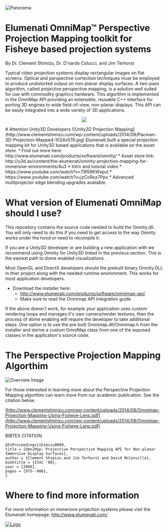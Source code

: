 ﻿![Panorama](http://www.clementshimizu.com/wp-content/uploads/2008/12/4mpanodome1.jpg)
# Elumenati OmniMap™ Perspective Projection Mapping toolkit for Fisheye based projection systems
By Dr. Clement Shimizu, Dr. D'nardo Colucci, and Jim Terhorst

Typical video projection systems display rectangular images on flat screens. Optical and perspective correction techniques must be employed to produce undistorted output on non-planar display surfaces. A two-pass algorithm, called projective perspective mapping, is a solution well suited for use with commodity graphics hardware. This algorithm is implemented in the OmniMap API providing an extensible, reusable C++ interface for porting 3D engines to wide field-of-view, non-planar displays. This API can be easily integrated into a wide variety of 3D applications.
<p align="center">
<img src="http://www.clementshimizu.com/wp-content/uploads/2008/12/Elumenati-Magic-Planet-Dome-Spin.gif" >
</p>
# Attention Unity3D Developers
![Unity3D Projection Mapping](http://www.clementshimizu.com/wp-content/uploads/2014/08/Pacman-3D-Projection-Mapped-1024x576.jpg)
Elumenati built a special projection mapping kit for Unity3D based applications that is available on the asset store.
*     Find out more here: http://www.elumenati.com/products/software/omnity/
*     Asset store link: http://u3d.as/content/the-elumenati/omnity-projection-mapping-for-immersive-environments/4u3
*     Intro and tutorial video
   *     https://www.youtube.com/watch?v=7l959KWxpuI
   *     https://www.youtube.com/watch?v=jzCoRoz7Pps
*     Advanced multiprojector edge blending upgrades available.

# What version of Elumenati OmniMap should I use? 
This repository contains the source code needed to build the Omnity.dll.  You will only need to do this if you need to get access to the way Omnity works under the hood or need to recompile it.

If you are a Unity3D developer or are building a new application with we recommend using Omnity for Unity3D linked in the previous section.  This is the easiest path to dome enabled visualizations.

Most OpenGL and DirectX developers should the prebuilt binary Omnity.DLL in thier project along with the needed runtime environment.  This works for most application developers.
* Download the installer here:
  * http://www.elumenati.com/products/software/omnimap-api/
  * Make sure to read the Omnimap API integration guide

If the above doesn't work, for example your application uses custom rendering loops and manages it's own camera/render textures, then the process of dome enabling will require the developer to take additional steps.  One option is to use the pre built Omnimap.dll/Omnimap.h from the installer and derive a custom OmniMap class from one of the exposed classes in the application's source code.

# The Perspective Projection Mapping Algorthim
![Overview Image](http://www.clementshimizu.com/wp-content/uploads/2008/12/overview_image.jpg)

For those interested in learning more about the Perspective Projection Mapping algorthim can learn more from our academic publication.  See the citation below.

[http://www.clementshimizu.com/wp-content/uploads/2014/08/Omnimap-Projection-Mapping-Using-Fisheye-Lens.pdf](http://www.clementshimizu.com/wp-content/uploads/2014/08/Omnimap-Projection-Mapping-Using-Fisheye-Lens.pdf)

BIBTEX CITATION
```
@InProceedings{shimizu0009,
title = {OmniMap: Projective Perspective Mapping API for Non-planar Immersive Display Surfaces},
author = {Clement Shimizu and Jim Terhorst and David McConville},
booktitle = {ISVC '08},
year = {2008},
pages = {975--986},
}
```
# Where to find more information
For more information on immersive projection systems please visit the Elumenati homepage: 
http://www.elumenati.com/
 
<a href="http://www.elumenati.com/" rel="Elumenati Logo">![Logo](http://www.elumenati.com/wp-content/themes/elumenati/images/logo.png)</a>
